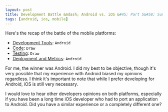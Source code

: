 ```yaml
---
layout: post
title: Development Battle &mdash; Android vs. iOS &#45; Part 5&#58; Summary
tags: [android, ios, mobile]
---
```


Here's the recap of the battle of the mobile platforms:

* [Development Tools](/2015/02/21/development-battle-android-vs-ios-part1/): `Android`
* [Code](/2015/03/16/development-battle-android-vs-ios-part2/): `Draw`
* [Testing](/2015/03/24/development-battle-android-vs-ios-part3/): `Draw`
* [Deployment and Metrics](/2015/04/19/development-battle-android-vs-ios-part4/): `Android`

For me, the winner was Android. I did my best to be objective, though it's very possible that my experience with Android biased my opinions regardless. I think it's important to note that while I prefer developing for Android, iOS is still very necessary.

I would love to hear other developers opinions on both platforms, especially if you have been a long time iOS developer who had to port an application to Android. Did you have a similar experience or a completely different one?
